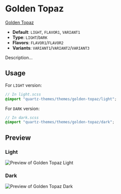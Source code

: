 # Golden Topaz

[Golden Topaz](#)

- **Default**: `LIGHT`, `FLAVOR1`, `VARIANT1`
- **Type**: `LIGHT`/`DARK`
- **Flavors**: `FLAVOR1`/`FLAVOR2`
- **Variants**: `VARIANT1`/`VARIANT2`/`VARIANT3`

Description...

## Usage

For `LIGHT` version:

```scss
// In light.scss
@import "quartz-themes/themes/golden-topaz/light";
```

For `DARK` version:

```scss
// In dark.scss
@import "quartz-themes/themes/golden-topaz/dark";
```

## Preview

### Light

![Preview of Golden Topaz Light](preview-light.png)

### Dark

![Preview of Golden Topaz Dark](preview-dark.png)
